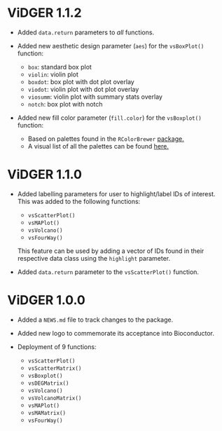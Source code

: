 # ViDGER 1.1.2

* Added `data.return` parameters to *all* functions. 

* Added new aesthetic design parameter (`aes`) for the `vsBoxPlot()` function:
    + `box`: standard box plot
    + `violin`: violin plot
    + `boxdot`: box plot with dot plot overlay
    + `viodot`: violin plot with dot plot overlay
    + `viosumm`: violin plot with summary stats overlay
    + `notch`: box plot with notch

* Added new fill color parameter (`fill.color`) for the `vsBoxplot()` function:
    + Based on palettes found in the `RColorBrewer` 
      [package.](https://cran.r-project.org/web/packages/RColorBrewer/RColorBrewer.pdf)
    + A visual list of all the palettes can be found
      [here.](http://www.r-graph-gallery.com/38-rcolorbrewers-palettes/)



# ViDGER 1.1.0

* Added labelling parameters for user to highlight/label IDs of interest.
  This was added to the following functions:

    + `vsScatterPlot()`
    + `vsMAPlot()`
    + `vsVolcano()`
    + `vsFourWay()`

  This feature can be used by adding a vector of IDs found in their respective
  data class using the `highlight` parameter.

* Added `data.return` parameter to the `vsScatterPlot()` function.



# ViDGER 1.0.0

* Added a `NEWS.md` file to track changes to the package.

* Added new logo to commemorate its acceptance into Bioconductor.

* Deployment of 9 functions:
    + `vsScatterPlot()`
    + `vsScatterMatrix()`
    + `vsBoxplot()`
    + `vsDEGMatrix()`
    + `vsVolcano()`
    + `vsVolcanoMatrix()`
    + `vsMAPlot()`
    + `vsMAMatrix()`
    + `vsFourWay()`